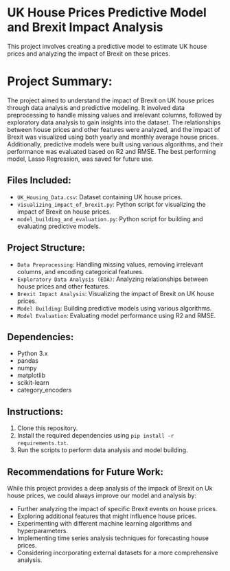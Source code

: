 # UK House Prices Predictive Model and Brexit Impact Analysis

This project involves creating a predictive model to estimate UK house prices and analyzing the impact of Brexit on these prices.

# Project Summary:

The project aimed to understand the impact of Brexit on UK house prices through data analysis and predictive modeling. It involved data preprocessing to handle missing values and irrelevant columns, followed by exploratory data analysis to gain insights into the dataset. The relationships between house prices and other features were analyzed, and the impact of Brexit was visualized using both yearly and monthly average house prices. Additionally, predictive models were built using various algorithms, and their performance was evaluated based on R2 and RMSE. The best performing model, Lasso Regression, was saved for future use.

## Files Included:

- `UK_Housing_Data.csv`: Dataset containing UK house prices.
- `visualizing_impact_of_brexit.py`: Python script for visualizing the impact of Brexit on house prices.
- `model_building_and_evaluation.py`: Python script for building and evaluating predictive models.

## Project Structure:

- `Data Preprocessing`: Handling missing values, removing irrelevant columns, and encoding categorical features.
- `Exploratory Data Analysis (EDA)`: Analyzing relationships between house prices and other features.
- `Brexit Impact Analysis`: Visualizing the impact of Brexit on UK house prices.
- `Model Building`: Building predictive models using various algorithms.
- `Model Evaluation`: Evaluating model performance using R2 and RMSE.

## Dependencies:

- Python 3.x
- pandas
- numpy
- matplotlib
- scikit-learn
- category_encoders

## Instructions:

1. Clone this repository.
2. Install the required dependencies using `pip install -r requirements.txt`.
3. Run the scripts to perform data analysis and model building.

## Recommendations for Future Work:

While this project provides a deep analysis of the impack of Brexit on Uk house prices, we could always improve our model and analysis by:
- Further analyzing the impact of specific Brexit events on house prices.
- Exploring additional features that might influence house prices.
- Experimenting with different machine learning algorithms and hyperparameters.
- Implementing time series analysis techniques for forecasting house prices.
- Considering incorporating external datasets for a more comprehensive analysis.
